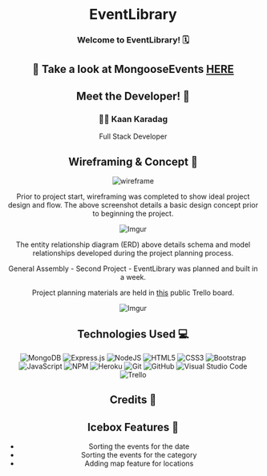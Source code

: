<div align = "center">
</br>

# EventLibrary

### Welcome to EventLibrary! 🗓

## 👀 Take a look at MongooseEvents [HERE](https://eventlibrary.herokuapp.com/)

## Meet the Developer! 🤝

### 🧑‍💻 Kaan Karadag

Full Stack Developer

## Wireframing & Concept 📝

![wireframe](https://i.imgur.com/NIcNmDB.png)

Prior to project start, wireframing was completed to show ideal project design and flow. The above screenshot details a basic design concept prior to beginning the project.

![Imgur](https://i.imgur.com/uwMscIm.png)

The entity relationship diagram (ERD) above details schema and model relationships developed during the project planning process.

General Assembly - Second Project - EventLibrary was planned and built in a week.

Project planning materials are held in [this](https://trello.com/b/9BLf52OM/project-2) public Trello board.

![Imgur](https://i.imgur.com/1cHiRMc.png)

## Technologies Used 💻

![MongoDB](https://img.shields.io/badge/MongoDB-%234ea94b.svg?style=for-the-badge&logo=mongodb&logoColor=white)
![Express.js](https://img.shields.io/badge/express.js-%23404d59.svg?style=for-the-badge&logo=express&logoColor=%2361DAFB)
![NodeJS](https://img.shields.io/badge/node.js-6DA55F?style=for-the-badge&logo=node.js&logoColor=white)
![HTML5](https://img.shields.io/badge/html5-%23E34F26.svg?style=for-the-badge&logo=html5&logoColor=white)
![CSS3](https://img.shields.io/badge/css3-%231572B6.svg?style=for-the-badge&logo=css3&logoColor=white)
![Bootstrap](https://img.shields.io/badge/bootstrap-%23563D7C.svg?style=for-the-badge&logo=bootstrap&logoColor=white)
![JavaScript](https://img.shields.io/badge/javascript-%23323330.svg?style=for-the-badge&logo=javascript&logoColor=%23F7DF1E)
![NPM](https://img.shields.io/badge/NPM-%23000000.svg?style=for-the-badge&logo=npm&logoColor=white)
![Heroku](https://img.shields.io/badge/heroku-%23430098.svg?style=for-the-badge&logo=heroku&logoColor=white)
![Git](https://img.shields.io/badge/git-%23F05033.svg?style=for-the-badge&logo=git&logoColor=white)
![GitHub](https://img.shields.io/badge/github-%23121011.svg?style=for-the-badge&logo=github&logoColor=white)
![Visual Studio Code](https://img.shields.io/badge/Visual%20Studio%20Code-0078d7.svg?style=for-the-badge&logo=visual-studio-code&logoColor=white)
![Trello](https://img.shields.io/badge/Trello-%23026AA7.svg?style=for-the-badge&logo=Trello&logoColor=white)

## Credits 🙏

## Icebox Features 🧊

- Sorting the events for the date
- Sorting the events for the category
- Adding map feature for locations
